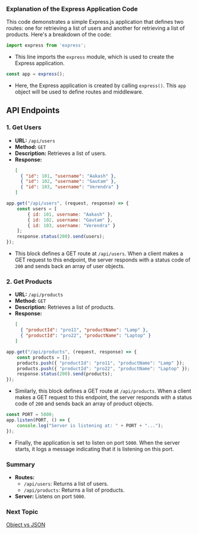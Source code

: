 ### Explanation of the Express Application Code

This code demonstrates a simple Express.js application that defines two routes: one for retrieving a list of users and another for retrieving a list of products. Here's a breakdown of the code:

```javascript
import express from 'express';
```
- This line imports the `express` module, which is used to create the Express application.

```javascript
const app = express();
```
- Here, the Express application is created by calling `express()`. This `app` object will be used to define routes and middleware.

## API Endpoints

### 1. Get Users

- **URL:** `/api/users`
- **Method:** `GET`
- **Description:** Retrieves a list of users.
- **Response:**
  ```json
  [
    { "id": 101, "username": "Aakash" },
    { "id": 102, "username": "Gautam" },
    { "id": 103, "username": "Verendra" }
  ]
  ```

```javascript
app.get("/api/users", (request, response) => {
    const users = [
        { id: 101, username: "Aakash" },
        { id: 102, username: "Gautam" },
        { id: 103, username: "Verendra" }
    ];
    response.status(200).send(users);
});
```
- This block defines a GET route at `/api/users`. When a client makes a GET request to this endpoint, the server responds with a status code of `200` and sends back an array of user objects.

### 2. Get Products

- **URL:** `/api/products`
- **Method:** `GET`
- **Description:** Retrieves a list of products.
- **Response:**
  ```json
  [
    { "productId": "pro11", "productName": "Lamp" },
    { "productId": "pro22", "productName": "Laptop" }
  ]
  ```

```javascript
app.get("/api/products", (request, response) => {
    const products = [];
    products.push({ "productId": "pro11", "productName": "Lamp" });
    products.push({ "productId": "pro22", "productName": "Laptop" });
    response.status(200).send(products);
});
```
- Similarly, this block defines a GET route at `/api/products`. When a client makes a GET request to this endpoint, the server responds with a status code of `200` and sends back an array of product objects.

```javascript
const PORT = 5000;
app.listen(PORT, () => {
    console.log("Server is listening at: " + PORT + "...");
});
```
- Finally, the application is set to listen on port `5000`. When the server starts, it logs a message indicating that it is listening on this port.

### Summary
- **Routes:** 
  - `/api/users`: Returns a list of users.
  - `/api/products`: Returns a list of products.
- **Server:** Listens on port `5000`.

### Next Topic
[Object vs JSON](https://github.com/Aakash-Tamboli/Node-Learning/tree/master/express-framework/Learning-Express/Topic-Wise/03-Object-Vs-JSON)
